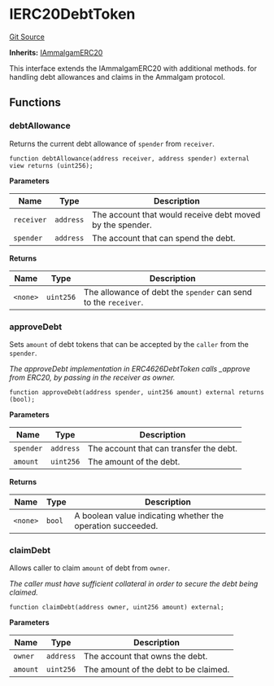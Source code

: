 # IERC20DebtToken
[Git Source](https://github.com/Ammalgam-Protocol/core-v1/blob/82dff11576b9df76b675736dba889653cf737de9/contracts/interfaces/tokens/IERC20DebtToken.sol)

**Inherits:**
[IAmmalgamERC20](/docs/developer-guide/contracts/interfaces/tokens/IAmmalgamERC20.sol/interface.IAmmalgamERC20.md)

This interface extends the IAmmalgamERC20 with additional methods.
for handling debt allowances and claims in the Ammalgam protocol.


## Functions
### debtAllowance

Returns the current debt allowance of `spender` from `receiver`.


```solidity
function debtAllowance(address receiver, address spender) external view returns (uint256);
```
**Parameters**

|Name|Type|Description|
|----|----|-----------|
|`receiver`|`address`|The account that would receive debt moved by the spender.|
|`spender`|`address`|The account that can spend the debt.|

**Returns**

|Name|Type|Description|
|----|----|-----------|
|`<none>`|`uint256`|The allowance of debt the `spender` can send to the `receiver`.|


### approveDebt

Sets `amount` of debt tokens that can be accepted by the `caller` from the `spender`.

*The approveDebt implementation in ERC4626DebtToken calls _approve from ERC20, by passing in
the receiver as owner.*


```solidity
function approveDebt(address spender, uint256 amount) external returns (bool);
```
**Parameters**

|Name|Type|Description|
|----|----|-----------|
|`spender`|`address`|The account that can transfer the debt.|
|`amount`|`uint256`|The amount of the debt.|

**Returns**

|Name|Type|Description|
|----|----|-----------|
|`<none>`|`bool`|A boolean value indicating whether the operation succeeded.|


### claimDebt

Allows caller to claim `amount` of debt from `owner`.

*The caller must have sufficient collateral in order to secure the debt being claimed.*


```solidity
function claimDebt(address owner, uint256 amount) external;
```
**Parameters**

|Name|Type|Description|
|----|----|-----------|
|`owner`|`address`|The account that owns the debt.|
|`amount`|`uint256`|The amount of the debt to be claimed.|


